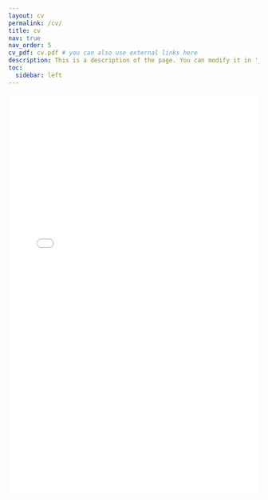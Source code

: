 ```yaml
---
layout: cv
permalink: /cv/
title: cv
nav: true
nav_order: 5
cv_pdf: cv.pdf # you can also use external links here
description: This is a description of the page. You can modify it in '_pages/cv.md'. You can also change or remove the top pdf download button.
toc:
  sidebar: left
---
```


<iframe src="{{ '/assets/pdf/cv.pdf' | relative_url }}" width="100%" height="800px" style="border: none;">
    This browser does not support PDFs. Please download the PDF to view it: 
    <a href="{{ '/assets/pdf/cv.pdf' | relative_url }}">Download CV</a>.
</iframe>